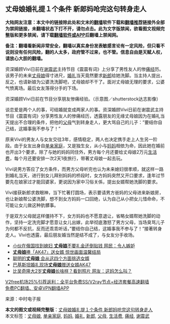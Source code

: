  <h2>丈母娘婚礼提１个条件 新郎妈呛完这句转身走人</h2> <p class="notice"><b>大陆网友注意：本文中的链接除此处和文末的<a href="https://github.com/bannedbook/fanqiang" >翻墙</a>软件下载和<a href="https://github.com/killgcd/justmysocks/blob/master/README.md">翻墙推荐</a>链接外全部为禁网链接，未翻墙状态下打不开，请勿点击。此为文字版禁闻，欲看图文视频完整版和更多禁闻，请下载<a href="https://github.com/bannedbook/fanqiang">翻墙软件或APP</a>后翻墙上禁闻网。</p><p>备注：翻墙看新闻非常安全，翻墙以真实身份发表敏感言论有一定风险，但只看不说则没有任何风险，翻的人太多，政府管不过来，也不管。信息自由是天赋人权，请放心大胆的翻墙。</b></p>  <div class="entry"> <p id="summary">资深婚顾Vivi日前在<a href="https://www.bannedbook.org/bnews/tag/%E8%B0%A2%E9%9C%87%E6%AD%A6/" class="st_tag internal_tag" rel="tag" title="标签 谢震武 下的日志">谢震武</a>主持节目《震震有词》上分享了男性友人的惨<a href="https://www.bannedbook.org/bnews/tag/%E7%97%9B%E7%BB%8F/" class="st_tag internal_tag" rel="tag" title="标签 痛经 下的日志">痛经</a>历。该男子的未来<a href="https://www.bannedbook.org/bnews/tag/%E4%B8%88%E6%AF%8D%E5%A8%98/" class="st_tag internal_tag" rel="tag" title="标签 丈母娘 下的日志">丈母娘</a>得寸进尺，<a href="https://www.bannedbook.org/bnews/tag/%e5%a9%9a%e7%a4%bc/" class="st_tag internal_tag" rel="tag" title="标签 婚礼 下的日志">婚礼</a>当天竟然要求<a href="https://www.bannedbook.org/bnews/tag/%e6%96%b0%e9%83%8e/" class="st_tag internal_tag" rel="tag" title="标签 新郎 下的日志">新郎</a>给她洗脚。当主持人提出，反之，也请新娘为公婆洗洗脚吧，丈母娘却不干了。面对丈母娘无理的要求，公婆气愤离场。最后女友落得分手的下场。</p> <p id="conimg">资深婚顾Vivi日前在节目分享朋友惨痛经验。（示意图／shutterstock达志影像）</p>  <p>谈恋爱是两个人的事，可结婚就变成两家人的事。资深婚顾Vivi日前在谢震武主持节目《震震有词》分享男性友人的惨痛经历，透露朋友的无缘丈母娘因为在婚礼当天提出不合理的条件，把他的<a href="https://www.bannedbook.org/bnews/tag/%e7%88%b6%e6%af%8d/" class="st_tag internal_tag" rel="tag" title="标签 父母 下的日志">父母</a>气到转身走人，更大骂自己的儿子：&#8221;要结你自己结，这婚事我不参与了！&#8221;</p> <p>原来Vivi的男友人与女友交往3年，感情稳定，两人也决定携手走上人生另一阶段。由于女友出身自<a href="https://www.bannedbook.org/bnews/tag/%E5%8D%95%E4%BA%B2%E5%AE%B6%E5%BA%AD/" class="st_tag internal_tag" rel="tag" title="标签 单亲家庭 下的日志">单亲家庭</a>，又是独生女，从小与<a href="https://www.bannedbook.org/bnews/tag/%e5%a6%88%e5%a6%88/" class="st_tag internal_tag" rel="tag" title="标签 妈妈 下的日志">妈妈</a>相依为命，因此她在婚前也开出3个要求，除了与她的妈妈同住外，男方每个月还要给丈母娘2万元<a href="https://www.bannedbook.org/bnews/tag/%E7%94%9F%E6%B4%BB%E8%B4%B9/" class="st_tag internal_tag" rel="tag" title="标签 生活费 下的日志">生活费</a>，每个月还要安排一次2天1夜旅行，带著丈母娘一起去玩。</p>  <p>Vivi说男方答应了女方条件，而男方父母听完也认为未来媳妇很孝顺，就这样一路到婚礼当天，进行到女儿拜别妈妈的桥段时，女方妈妈突然又开口要求，逢年过节要先在娘家过才能回婆家，更说因为家中习俗关係，提出女婿帮她洗脚的要求。</p> <p>Vivi接获新郎求救眼神，当下忙著打圆场，表示要请男方爸妈的父母进来新娘房，也让新娘帮公婆洗脚，想不到女方妈妈一口回绝，认为自己从小把女儿惜命命，不可能让女儿做这种肮髒事。</p>  <p>于是双方父母就这样僵持不下，女方妈妈也不愿意退让，省略女婿帮她洗脚的动作，坚持一定洗完脚才愿意让女儿出嫁，此举彻底激怒了男方父母，当场臭骂儿子为何都不反抗，反而还乖乖听话，&#8221;要结你自己结，这婚事我不参与了！&#8221;接著转身走人。Vivi也透露，最后朋友婚当然是结不成了，与女友分手收场。</p> <ul class='op-related-articles' title='相关阅读'> <li><a href='https://www.bannedbook.org/bnews/funmedia/20201229/1456836.html' target='_blank'>小伙在俄国找到媳妇 <b>丈母娘</b>不要礼金还倒贴钱 网民：令人嫉妒</a></li> <li><a href='https://www.bannedbook.org/bnews/funmedia/20201209/1444489.html' target='_blank'><b>丈母娘</b>捧「AK47」送女婿 惊世画面温馨结局</a></li> <li><a href='https://www.bannedbook.org/bnews/funmedia/20201204/1441741.html' target='_blank'>聪明的<b>丈母娘</b> 会从这四个方面挑选女婿</a></li> <li><a href='https://www.bannedbook.org/bnews/baitai/20201127/1438007.html' target='_blank'>巴基斯坦婚礼现场<b>丈母娘</b>赠送女婿AK47</a></li> <li><a href='https://www.bannedbook.org/bnews/yule/20201022/1418174.html' target='_blank'>比吴奇隆大2岁<b>丈母娘</b>长啥样？看到照片 网友：这妈怎么叫？</a></li> </ul> <p class="texttj"> <a href="https://www.bannedbook.org/forum23/topic22702.html" target="_blank">V2free机场25%引荐返利：全平台免费SS/V2ray节点+经济套餐高速翻墙</a><br/> <a href="https://github.com/bannedbook/fanqiang/wiki/%E7%A6%81%E9%97%BB%E7%BD%91%E5%AE%89%E5%8D%93%E7%BF%BB%E5%A2%99%E6%96%B0%E9%97%BBAPP" target="_blank">免费PC翻墙、安卓VPN翻墙APP</a></p><p> 来源：中时电子报 </p><a name='sharetosocial'></a>       <div><b>本文的图文或视频完整版</b>：<a href='https://www.bannedbook.org/bnews/cbnews/20201231/1458469.html'>丈母娘婚礼提１个条件 新郎妈呛完这句转身走人</a></div>  </div><!--END ENTRY--> <div class="postfooter"> <div>本文标签：<a href="https://www.bannedbook.org/bnews/tag/%E4%B8%88%E6%AF%8D%E5%A8%98/" rel="tag">丈母娘</a>, <a href="https://www.bannedbook.org/bnews/tag/%E5%8D%95%E4%BA%B2%E5%AE%B6%E5%BA%AD/" rel="tag">单亲家庭</a>, <a href="https://www.bannedbook.org/bnews/tag/%e5%a6%88%e5%a6%88/" rel="tag">妈妈</a>, <a href="https://www.bannedbook.org/bnews/tag/%e5%a9%9a%e7%a4%bc/" rel="tag">婚礼</a>, <a href="https://www.bannedbook.org/bnews/tag/%e6%96%b0%e9%83%8e/" rel="tag">新郎</a>, <a href="https://www.bannedbook.org/bnews/tag/%e7%88%b6%e6%af%8d/" rel="tag">父母</a>, <a href="https://www.bannedbook.org/bnews/tag/%E7%94%9F%E6%B4%BB%E8%B4%B9/" rel="tag">生活费</a>, <a href="https://www.bannedbook.org/bnews/tag/%E7%97%9B%E7%BB%8F/" rel="tag">痛经</a>, <a href="https://www.bannedbook.org/bnews/tag/%E8%B0%A2%E9%9C%87%E6%AD%A6/" rel="tag">谢震武</a></div>  </div><!--END POSTFOOTER--> 
